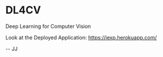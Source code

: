 # DL4CV
Deep Learning for Computer Vision

Look at the Deployed Application: https://iexp.herokuapp.com/



-- JJ
